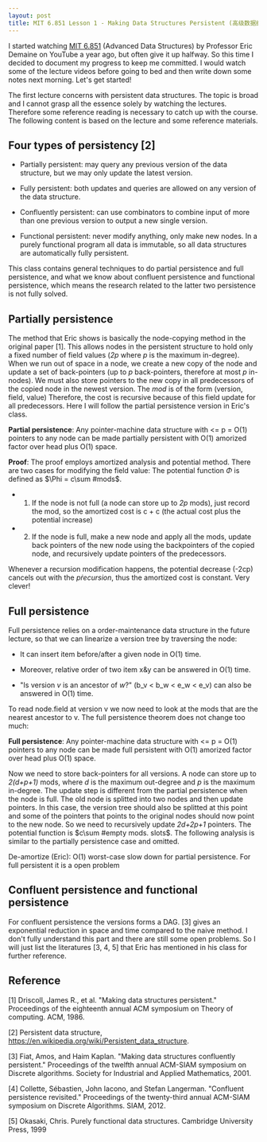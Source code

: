 ```yaml
---
layout: post
title: MIT 6.851 Lesson 1 - Making Data Structures Persistent (高级数据结构 L1 - 持久化数据结构)
---
```

I started watching [MIT 6.851](https://www.youtube.com/playlist?list=PLUl4u3cNGP61hsJNdULdudlRL493b-XZf) (Advanced Data Structures) by Professor Eric Demaine on YouTube a year ago, but often give it up halfway. So this time I decided to document my progress 
to keep me committed. I would watch some of the lecture videos before going to bed and then write down some notes next morning. Let's get started!

The first lecture concerns with persistent data structures. The topic is broad and I cannot grasp all the essence solely by watching the lectures. 
Therefore some reference reading is necessary to catch up with the course. The following content is based on the lecture and some reference materials.

## Four types of persistency [2]  

* Partially persistent: may query any previous version of the data structure, but we may only update the latest version.  

* Fully persistent: both updates and queries are allowed on any version of the data structure.

* Confluently persistent: can use combinators to combine input of more than one previous version to output a new single version.

* Functional persistent: never modify anything, only make new nodes. In a purely functional program all data is immutable, so all data structures are automatically fully persistent.

This class contains general techniques to do partial persistence and full persistence, and what we know about confluent persistence and functional persistence, which means 
the research related to the latter two persistence is not fully solved.

## Partially persistence  
The method that Eric shows is basically the node-copying method in the original paper [1]. 
This allows nodes in the persistent structure to hold only a fixed number of field values (*2p* where *p* is the maximum in-degree). 
When we run out of space in a node, we create a new copy of the node and update a set of back-pointers (up to *p* back-pointers, therefore at most *p* in-nodes).
We must also store pointers to the new copy in all predecessors of the copied node in the newest version. The *mod* is of the form (version, field, value)
Therefore, the cost is recursive because of this field update for all predecessors. Here I will follow the partial persistence version in Eric's class.

**Partial persistence**: Any pointer-machine data structure with <= p = O(1) pointers to any node can be made partially persistent with O(1) amorized factor over head 
plus O(1) space.

**Proof**: The proof employs amortized analysis and potential method. There are two cases for modifying the field value: 
The potential function $\Phi$ is defined as $\Phi = c\sum #mods$. 

* 1) If the node is not full (a node can store up to *2p* mods), just record the mod, so the amortized cost is c + c (the actual cost plus the potential increase)

* 2) If the node is full, make a new node and apply all the mods, update back pointers of the new node using the backpointers of the copied node, and recursively 
update pointers of the predecessors. 

Whenever a recursion modification happens, the potential decrease (-2cp) cancels out with the $p \dot recursion$, thus the amortized cost is constant. Very clever!

## Full persistence
Full persistence relies on a order-maintenance data structure in the future lecture, so that we can linearize a version tree by traversing the node:

* It can insert item before/after a given node in O(1) time.  

* Moreover, relative order of two item x&y can be answered in O(1) time.  

* "Is version *v* is an ancestor of *w*?" (b_v < b_w < e_w < e_v) can also be answered in O(1) time.  

To read node.field at version v we now need to look at the mods that are the nearest ancestor to v. The full persistence theorem does not change too much: 

**Full persistence**: Any pointer-machine data structure with <= p = O(1) pointers to any node can be made full persistent with O(1) amorized factor over head 
plus O(1) space.

Now we need to store back-pointers for all versions. A node can store up to *2(d+p+1)* mods, where *d* is the maximum out-degree and *p* is the maximum in-degree.
The update step is different from the partial persistence when the node is full. The old node is splitted into two nodes and then update pointers. 
In this case, the version tree should also be splitted at this point and some of the pointers that points to the original nodes should now point to the new node. 
So we need to recursively update *2d+2p+1* pointers. The potential function is $c\sum #empty mods. slots$. 
The following analysis is similar to the partially persistence case and omitted.  

De-amortize (Eric): O(1) worst-case slow down for partial persistence. For full persistent it is a open problem

## Confluent persistence and functional persistence
For confluent persistence the versions forms a DAG. [3] gives an exponential reduction in space and time compared to the naive method. 
I don't fully understand this part and there are still some open problems. 
So I will just list the literatures [3, 4, 5] that Eric has mentioned in his class for further reference.

## Reference

[1] Driscoll, James R., et al. "Making data structures persistent." Proceedings of the eighteenth annual ACM symposium on Theory of computing. ACM, 1986.  

[2] Persistent data structure, https://en.wikipedia.org/wiki/Persistent_data_structure.

[3] Fiat, Amos, and Haim Kaplan. "Making data structures confluently persistent." Proceedings of the twelfth annual ACM-SIAM symposium on Discrete algorithms. Society for Industrial and Applied Mathematics, 2001.

[4] Collette, Sébastien, John Iacono, and Stefan Langerman. "Confluent persistence revisited." Proceedings of the twenty-third annual ACM-SIAM symposium on Discrete Algorithms. SIAM, 2012.

[5] Okasaki, Chris. Purely functional data structures. Cambridge University Press, 1999